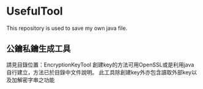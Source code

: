 # UsefulTool
This repository is used to save my own java file.

## 公鑰私鑰生成工具
請見目錄位置：EncryptionKeyTool
創建key的方法可用OpenSSL或是利用java自行建立，方法已於目錄中文件說明。
此工具除創建key外亦包含讀取外部key以及加解密字串之功能
